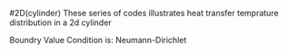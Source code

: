 #2D(cylinder)
These series of codes illustrates heat transfer temprature distribution
in a 2d cylinder

Boundry Value Condition is: Neumann-Dirichlet
